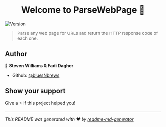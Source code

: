 <h1 align="center">Welcome to ParseWebPage 👋</h1>
<p>
  <img alt="Version" src="https://img.shields.io/badge/version-2.0-blue.svg?cacheSeconds=2592000" />
</p>

> Parse any web page for URLs and return the HTTP response code of each one.

## Author

👤 **Steven Williams & Fadi Dagher**

* Github: [@bluesNbrews](https://github.com/bluesNbrews)

## Show your support

Give a ⭐️ if this project helped you!

***
_This README was generated with ❤️ by [readme-md-generator](https://github.com/kefranabg/readme-md-generator)_
